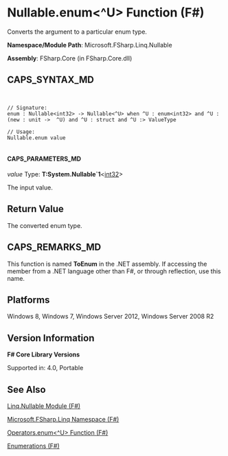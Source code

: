 # Nullable.enum<^U> Function (F#)

Converts the argument to a particular enum type.

**Namespace/Module Path**: Microsoft.FSharp.Linq.Nullable

**Assembly**: FSharp.Core (in FSharp.Core.dll)


## CAPS_SYNTAX_MD



```


// Signature:
enum : Nullable<int32> -> Nullable<^U> when ^U : enum<int32> and ^U : (new : unit ->  ^U) and ^U : struct and ^U :> ValueType

// Usage:
Nullable.enum value


```



#### CAPS_PARAMETERS_MD
*value*
Type: **T:System.Nullable&#96;1**&lt;[int32](http://msdn.microsoft.com/en-us/library/6ab0ea34-03db-4874-a265-bef9c64f8eff)&gt;


The input value.




## Return Value
The converted enum type.


## CAPS_REMARKS_MD
This function is named **ToEnum** in the .NET assembly. If accessing the member from a .NET language other than F#, or through reflection, use this name.


## Platforms
Windows 8, Windows 7, Windows Server 2012, Windows Server 2008 R2


## Version Information
**F# Core Library Versions**

Supported in: 4.0, Portable




## See Also
[Linq.Nullable Module &#40;F&#35;&#41;](Linq.Nullable+Module+%28F%23%29.md)

[Microsoft.FSharp.Linq Namespace &#40;F&#35;&#41;](Microsoft.FSharp.Linq+Namespace+%28F%23%29.md)

[Operators.enum&#60;^U&#62; Function &#40;F&#35;&#41;](Operators.enumL%5EUR+Function+%28F%23%29.md)

[Enumerations (F#)](http://msdn.microsoft.com/en-us/library/74192be5-bb8d-499d-b540-283cecd999cd)

